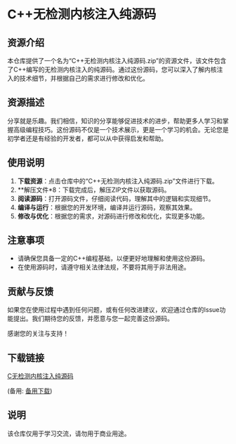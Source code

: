 # C++无检测内核注入纯源码

## 资源介绍

本仓库提供了一个名为“C++无检测内核注入纯源码.zip”的资源文件，该文件包含了C++编写的无检测内核注入的纯源码。通过这份源码，您可以深入了解内核注入的技术细节，并根据自己的需求进行修改和优化。

## 资源描述

分享就是乐趣。我们相信，知识的分享能够促进技术的进步，帮助更多人学习和掌握高级编程技巧。这份源码不仅是一个技术展示，更是一个学习的机会。无论您是初学者还是有经验的开发者，都可以从中获得启发和帮助。

## 使用说明

1. **下载资源**：点击仓库中的“C++无检测内核注入纯源码.zip”文件进行下载。
2. **解压文件*8：下载完成后，解压ZIP文件以获取源码。
3. **阅读源码**：打开源码文件，仔细阅读代码，理解其中的逻辑和实现细节。
4. **编译与运行**：根据您的开发环境，编译并运行源码，观察其效果。
5. **修改与优化**：根据您的需求，对源码进行修改和优化，实现更多功能。

## 注意事项

- 请确保您具备一定的C++编程基础，以便更好地理解和使用这份源码。
- 在使用源码时，请遵守相关法律法规，不要将其用于非法用途。

## 贡献与反馈

如果您在使用过程中遇到任何问题，或有任何改进建议，欢迎通过仓库的Issue功能提出。我们期待您的反馈，并愿意与您一起完善这份源码。

感谢您的关注与支持！

## 下载链接
[C无检测内核注入纯源码](https://pan.quark.cn/s/1d0374bd1b0a) 

(备用: [备用下载](https://pan.baidu.com/s/1KO09WCNEZO6UE3An6oquXw?pwd=1234))

## 说明

该仓库仅用于学习交流，请勿用于商业用途。
